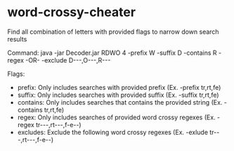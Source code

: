 # word-crossy-cheater
Find all combination of letters with provided flags to narrow down search results

Command: java -jar Decoder.jar RDWO 4 -prefix W -suffix D -contains R -regex -OR- -exclude D---,O---,R---

Flags:
- prefix: Only includes searches with provided prefix (Ex. -prefix tr,rt,fe)
- suffix: Only includes searches with provided suffix (Ex. -suffix tr,rt,fe)
- contains: Only includes searches that contains the provided string (Ex. -contains tr,rt,fe)
- regex: Only includes searches of provided word crossy regexes (Ex. -regex tr---,rt---,f-e--)
- excludes: Exclude the following word crossy regexes (Ex. -exlude tr---,rt---,f-e--)
